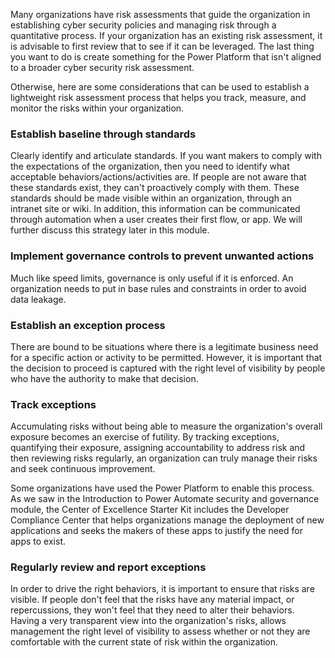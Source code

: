 Many organizations have risk assessments that guide the organization in
establishing cyber security policies and managing risk through a
quantitative process. If your organization has an existing risk
assessment, it is advisable to first review that to see if it can be
leveraged. The last thing you want to do is create something for the
Power Platform that isn't aligned to a broader cyber security risk
assessment.

Otherwise, here are some considerations that can be used to establish a
lightweight risk assessment process that helps you track, measure, and
monitor the risks within your organization.

### Establish baseline through standards

Clearly identify and articulate standards. If you want makers to comply 
with the expectations of the organization, then you need to identify what 
acceptable behaviors/actions/activities are. If people are not aware that 
these standards exist, they can't proactively comply with them. These 
standards should be made visible within an organization, through an intranet 
site or wiki. In addition, this information can be communicated through 
automation when a user creates their first flow, or app. We will further 
discuss this strategy later in this module.

### Implement governance controls to prevent unwanted actions

Much like speed limits, governance is only useful if it is enforced.
An organization needs to put in base rules and constraints in order to
avoid data leakage.

### Establish an exception process

There are bound to be situations where there is a legitimate
business need for a specific action or activity to be permitted.
However, it is important that the decision to proceed is captured
with the right level of visibility by people who have the authority
to make that decision.

### Track exceptions

Accumulating risks without being able to measure the organization's
overall exposure becomes an exercise of futility. By tracking
exceptions, quantifying their exposure, assigning accountability to
address risk and then reviewing risks regularly, an organization can
truly manage their risks and seek continuous improvement.

Some organizations have used the Power Platform to enable this
process. As we saw in the Introduction to Power Automate security 
and governance module, the Center of Excellence Starter Kit
includes the Developer Compliance Center that helps organizations
manage the deployment of new applications and seeks the makers of
these apps to justify the need for apps to exist.

### Regularly review and report exceptions

In order to drive the right behaviors, it is important to ensure
that risks are visible. If people don't feel that the risks have any
material impact, or repercussions, they won't feel that they need to
alter their behaviors. Having a very transparent view into the
organization's risks, allows management the right level of
visibility to assess whether or not they are comfortable with the
current state of risk within the organization.